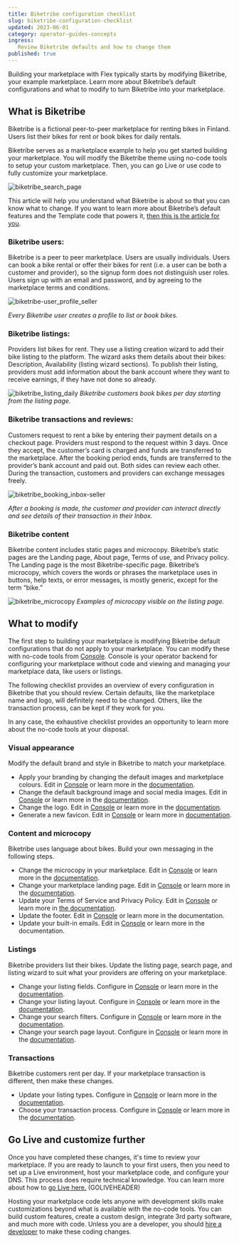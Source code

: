 ```yaml
---
title: Biketribe configuration checklist
slug: biketribe-configuration-checklist
updated: 2023-06-01
category: operator-guides-concepts
ingress:
   Review Biketribe defaults and how to change them
published: true
---
```



Building your marketplace with Flex typically starts by modifying Biketribe, your example marketplace. Learn more about Biketribe’s default configurations and what to modify to turn Biketribe into your marketplace. 

## What is Biketribe 

Biketribe is a fictional peer-to-peer marketplace for renting bikes in Finland. Users list their bikes for rent or book bikes for daily rentals. 

Biketribe serves as a marketplace example to help you get started building your marketplace. You will modify the Biketribe theme using no-code tools to setup your custom marketplace. Then, you can go Live or use code to fully customize your marketplace. 

![biketribe_search_page](./search_page-grid_layout-landscape.png)

This article will help you understand what Biketribe is about so that you can know what to change. If you want to learn more about Biketribe’s default features and the Template code that powers it, [then this is the article for you](https://www.sharetribe.com/docs/introduction/introducing-template/).

### Biketribe users:
Biketribe is a peer to peer marketplace. Users are usually individuals. Users can book a bike rental or offer their bikes for rent (i.e. a user can be both a customer and provider), so the signup form does not distinguish user roles. Users sign up with an email and password, and by agreeing to the marketplace terms and conditions. 

![biketribe-user_profile_seller](./biketribe-user_profile-seller.png)

_Every Biketribe user creates a profile to list or book bikes._

### Biketribe listings: 
Providers list bikes for rent. They use a listing creation wizard to add their bike listing to the platform. The wizard asks them details about their bikes: Description, Availability (listing wizard sections). To publish their listing, providers must add information about the bank account where they want to receive earnings, if they have not done so already. 

![biketribe_listing_daily](./biketribe-listing_daily-buyer.png)
_Biketribe customers book bikes per day starting from the listing page._

### Biketribe transactions and reviews:

Customers request to rent a bike by entering their payment details on a checkout page. Providers must respond to the request within 3 days. Once they accept, the customer’s card is charged and funds are transferred to the marketplace. After the booking period ends, funds are transferred to the provider’s bank account and paid out. Both sides can review each other. During the transaction, customers and providers can exchange messages freely. 

![biketribe_booking_inbox-seller](./biketribe-booking_daily_inbox-seller.png)

_After a booking is made, the customer and provider can interact directly and see details of their transaction in their Inbox._

### Biketribe content 

Biketribe content includes static pages and microcopy. Biketribe’s static pages are the Landing page, About page, Terms of use, and Privacy policy. The Landing page is the most Biketribe-specific page. Biketribe’s microcopy, which covers the words or phrases the marketplace uses in buttons, help texts, or error messages, is mostly generic, except for the term “bike.” 

![biketribe_microcopy](./biketribe-listing_daily_microcopy.png)
_Examples of microcopy visible on the listing page._

## What to modify 

The first step to building your marketplace is modifying Biketribe default configurations that do not apply to your marketplace. You can modify these with no-code tools from [Console](https://flex-console.sharetribe.com/). Console is your operator backend for configuring your marketplace without code and viewing and managing your marketplace data, like users or listings. 

The following checklist provides an overview of every configuration in Biketribe that you should review. Certain defaults, like the marketplace name and logo, will definitely need to be changed. Others, like the transaction process, can be kept if they work for you. 

In any case, the exhaustive checklist provides an opportunity to learn more about the no-code tools at your disposal. 

### Visual appearance

Modify the default brand and style in Biketribe to match your marketplace. 
- Apply your branding by changing the default images and marketplace colours. Edit in [Console](https://flex-console.sharetribe.com/) or learn more in the [documentation](https://www.sharetribe.com/docs/operator-guides/how-to-add-good-looking-logos-and-images).
- Change the default background image and social media images. Edit in [Console](https://flex-console.sharetribe.com/) or learn more in the [documentation](https://www.sharetribe.com/docs/operator-guides/how-to-add-good-looking-logos-and-images).
- Change the logo. Edit in [Console](https://flex-console.sharetribe.com/) or learn more in the [documentation](https://www.sharetribe.com/docs/operator-guides/how-to-add-good-looking-logos-and-images).
- Generate a new favicon. Edit in [Console](https://flex-console.sharetribe.com/) or learn more in [documentation](https://www.sharetribe.com/docs/operator-guides/how-to-add-good-looking-logos-and-images).

### Content and microcopy 

Biketribe uses language about bikes. Build your own messaging in the following steps. 
- Change the microcopy in your marketplace. Edit in [Console](https://flex-console.sharetribe.com/) or learn more in the [documentation](https://www.sharetribe.com/docs/operator-guides/how-to-use-microcopy-editor).
- Change your marketplace landing page. Edit in [Console](https://flex-console.sharetribe.com/) or learn more in the [documentation](https://www.sharetribe.com/docs/operator-guides/how-to-edit-content-pages-in-console).
- Update your Terms of Service and Privacy Policy. Edit in [Console](https://flex-console.sharetribe.com/) or learn more in [the documentation](https://www.sharetribe.com/docs/operator-guides/free-templates). 
- Update the footer. Edit in [Console](https://flex-console.sharetribe.com/) or learn more in the documentation. 
- Update your built-in emails. Edit in [Console](https://flex-console.sharetribe.com/) or learn more in the documentation. 


### Listings 

Biketribe providers list their bikes. Update the listing page, search page, and listing wizard to suit what your providers are offering on your marketplace. 

- Change your listing fields. Configure in [Console](https://flex-console.sharetribe.com/) or learn more in the [documentation](https://www.sharetribe.com/docs/operator-guides/listing-fields).  
- Change your listing layout. Configure in [Console](https://flex-console.sharetribe.com/) or learn more in the [documentation](https://www.sharetribe.com/docs/operator-guides/listing-page-image-layouts).  
- Change your search filters. Configure in [Console](https://flex-console.sharetribe.com/) or learn more in the [documentation](https://www.sharetribe.com/docs/operator-guides/how-search-works).  
- Change your search page layout. Configure in [Console](https://flex-console.sharetribe.com/) or learn more in the [documentation](https://www.sharetribe.com/docs/operator-guides/search-page-layout-options).  

### Transactions 

Biketribe customers rent per day. If your marketplace transaction is different, then make these changes. 
- Update your listing types. Configure in [Console](https://flex-console.sharetribe.com/) or learn more in the [documentation](https://www.sharetribe.com/docs/operator-guides/what-are-listing-types).  
- Choose your transaction process. Configure in [Console](https://flex-console.sharetribe.com/) or learn more in the [documentation](https://www.sharetribe.com/docs/operator-guides/understanding-transaction-settings).  


## Go Live and customize further 

Once you have completed these changes, it's time to review your marketplace. If you are ready to launch to your first users, then you need to set up a Live environment, host your marketplace code, and configure your DNS. This process does require technical knowledge. You can learn more about how to [go Live here.](https://docs.google.com/document/d/19op8D4NggDsGidtByeWk6k8wfVjBaRx7l-RbA9tSetg/edit) (GOLIVEHEADER)

Hosting your marketplace code lets anyone with development skills make customizations beyond what is available with the no-code tools. You can build custom features, create a custom design, integrate 3rd party software, and much more with code. Unless you are a developer, you should [hire a developer](https://www.sharetribe.com/docs/operator-guides/how-to-hire-developer/) to make these coding changes. 


